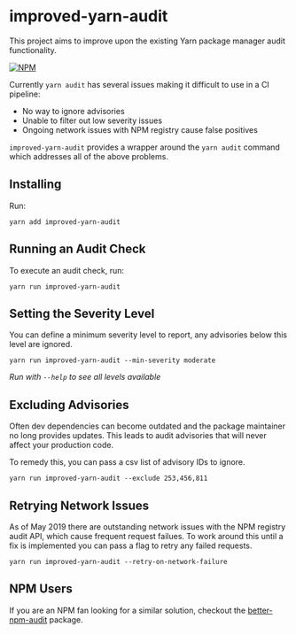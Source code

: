 # improved-yarn-audit

This project aims to improve upon the existing Yarn package manager audit functionality.

[![NPM](https://nodei.co/npm/improved-yarn-audit.png)](https://nodei.co/npm/improved-yarn-audit/)

Currently `yarn audit` has several issues making it difficult to use in a CI pipeline:

- No way to ignore advisories
- Unable to filter out low severity issues
- Ongoing network issues with NPM registry cause false positives

`improved-yarn-audit` provides a wrapper around the `yarn audit` command which addresses all of the above problems.

## Installing

Run:

```
yarn add improved-yarn-audit
```

## Running an Audit Check

To execute an audit check, run:

```
yarn run improved-yarn-audit
```

## Setting the Severity Level

You can define a minimum severity level to report, any advisories below this level are ignored.

```
yarn run improved-yarn-audit --min-severity moderate
```

*Run with `--help` to see all levels available*

## Excluding Advisories

Often dev dependencies can become outdated and the package maintainer no long provides updates. This leads to audit advisories that will never affect your production code.

To remedy this, you can pass a csv list of advisory IDs to ignore.

```
yarn run improved-yarn-audit --exclude 253,456,811
```

## Retrying Network Issues

As of May 2019 there are outstanding network issues with the NPM registry audit API, which cause frequent request failues. To work around this until a fix is implemented you can pass a flag to retry any failed requests.

```
yarn run improved-yarn-audit --retry-on-network-failure
```

## NPM Users

If you are an NPM fan looking for a similar solution, checkout the [better-npm-audit](https://www.npmjs.com/package/better-npm-audit) package.

